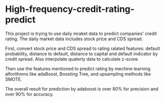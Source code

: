 # High-frequency-credit-rating-predict

This project is trying to use daily mraket data to predict companies' credit rating. The daily market data includes 
stock price and CDS spread. 

First, convert stock price and CDS spread to rating ralated features: default probability, distance to default, distance
to capital and default indicator by credit spread. Also interpolate quaterly data to calculate z-score. 

Then use the features mentioned to predict rating by mechine learning alforithmns like adaBoost, Boosting Tree, and upsampling
methods like SMOTE. 

The overall result for prediction by adaboost is over 80% for precision and over 90% for accuracy.

